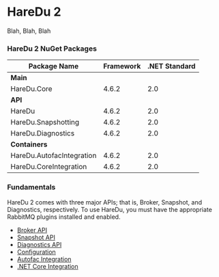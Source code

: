# HareDu 2

Blah, Blah, Blah

### HareDu 2 NuGet Packages

| Package Name | Framework | .NET Standard |
|---| --- | --- |
| **Main** |  |  |
| HareDu.Core | 4.6.2 | 2.0 |
| **API** |  |  |
| HareDu | 4.6.2 | 2.0 |
| HareDu.Snapshotting | 4.6.2 | 2.0 |
| HareDu.Diagnostics | 4.6.2 | 2.0 |
| **Containers** | | |
| HareDu.AutofacIntegration | 4.6.2 | 2.0 |
| HareDu.CoreIntegration | 4.6.2 | 2.0 |


### Fundamentals
HareDu 2 comes with three major APIs; that is, Broker, Snapshot, and Diagnostics, respectively. To use HareDu, you must have the appropriate RabbitMQ plugins installed and enabled.

- [Broker API](https://github.com/ahives/HareDu2/blob/master/docs/broker-api.md)
- [Snapshot API](https://github.com/ahives/HareDu2/blob/master/docs/snapshot-api.md)
- [Diagnostics API](https://github.com/ahives/HareDu2/blob/master/docs/diagnostics-api.md)
- [Configuration](https://github.com/ahives/HareDu2/blob/master/docs/configuration.md)
- [Autofac Integration](https://github.com/ahives/HareDu2/blob/master/docs/autofac-integration.md)
- [.NET Core Integration](https://github.com/ahives/HareDu2/blob/master/docs/core-integration.md)

